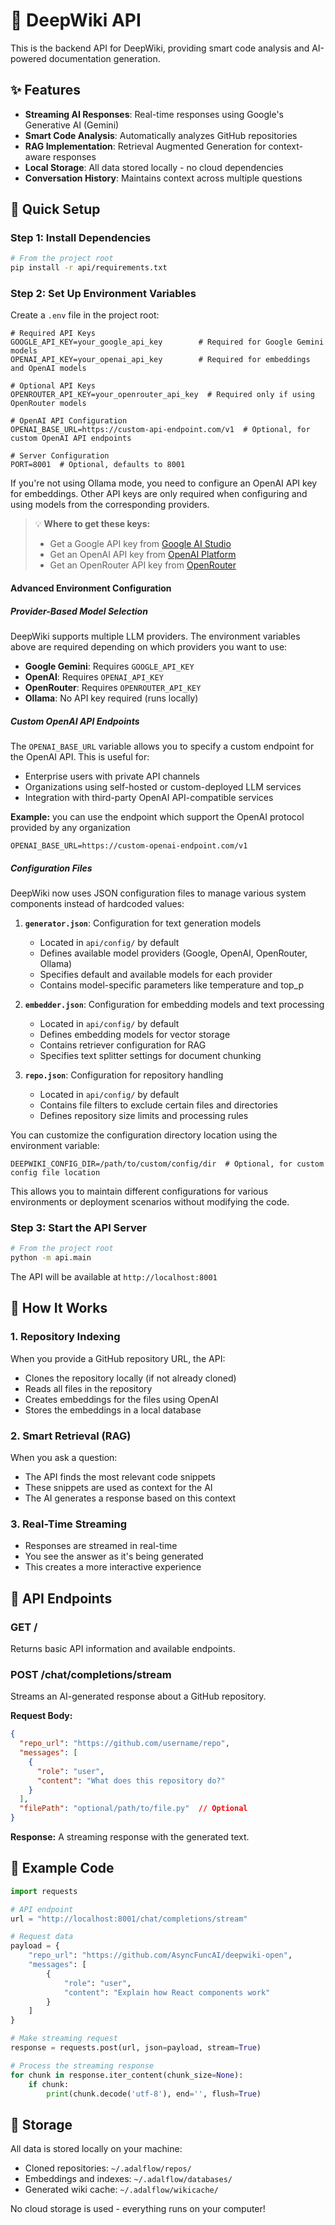# 🚀 DeepWiki API

This is the backend API for DeepWiki, providing smart code analysis and AI-powered documentation generation.

## ✨ Features

- **Streaming AI Responses**: Real-time responses using Google's Generative AI (Gemini)
- **Smart Code Analysis**: Automatically analyzes GitHub repositories
- **RAG Implementation**: Retrieval Augmented Generation for context-aware responses
- **Local Storage**: All data stored locally - no cloud dependencies
- **Conversation History**: Maintains context across multiple questions

## 🔧 Quick Setup

### Step 1: Install Dependencies

```bash
# From the project root
pip install -r api/requirements.txt
```

### Step 2: Set Up Environment Variables

Create a `.env` file in the project root:

```
# Required API Keys
GOOGLE_API_KEY=your_google_api_key        # Required for Google Gemini models
OPENAI_API_KEY=your_openai_api_key        # Required for embeddings and OpenAI models

# Optional API Keys
OPENROUTER_API_KEY=your_openrouter_api_key  # Required only if using OpenRouter models

# OpenAI API Configuration
OPENAI_BASE_URL=https://custom-api-endpoint.com/v1  # Optional, for custom OpenAI API endpoints

# Server Configuration
PORT=8001  # Optional, defaults to 8001
```

If you're not using Ollama mode, you need to configure an OpenAI API key for embeddings. Other API keys are only required when configuring and using models from the corresponding providers.

> 💡 **Where to get these keys:**
> - Get a Google API key from [Google AI Studio](https://makersuite.google.com/app/apikey)
> - Get an OpenAI API key from [OpenAI Platform](https://platform.openai.com/api-keys)
> - Get an OpenRouter API key from [OpenRouter](https://openrouter.ai/keys)

#### Advanced Environment Configuration

##### Provider-Based Model Selection
DeepWiki supports multiple LLM providers. The environment variables above are required depending on which providers you want to use:

- **Google Gemini**: Requires `GOOGLE_API_KEY`
- **OpenAI**: Requires `OPENAI_API_KEY`
- **OpenRouter**: Requires `OPENROUTER_API_KEY`
- **Ollama**: No API key required (runs locally)

##### Custom OpenAI API Endpoints
The `OPENAI_BASE_URL` variable allows you to specify a custom endpoint for the OpenAI API. This is useful for:

- Enterprise users with private API channels
- Organizations using self-hosted or custom-deployed LLM services
- Integration with third-party OpenAI API-compatible services

**Example:** you can use the endpoint which support the OpenAI protocol provided by any organization
```
OPENAI_BASE_URL=https://custom-openai-endpoint.com/v1
```

##### Configuration Files
DeepWiki now uses JSON configuration files to manage various system components instead of hardcoded values:

1. **`generator.json`**: Configuration for text generation models
   - Located in `api/config/` by default
   - Defines available model providers (Google, OpenAI, OpenRouter, Ollama)
   - Specifies default and available models for each provider
   - Contains model-specific parameters like temperature and top_p

2. **`embedder.json`**: Configuration for embedding models and text processing
   - Located in `api/config/` by default
   - Defines embedding models for vector storage
   - Contains retriever configuration for RAG
   - Specifies text splitter settings for document chunking

3. **`repo.json`**: Configuration for repository handling
   - Located in `api/config/` by default
   - Contains file filters to exclude certain files and directories
   - Defines repository size limits and processing rules

You can customize the configuration directory location using the environment variable:

```
DEEPWIKI_CONFIG_DIR=/path/to/custom/config/dir  # Optional, for custom config file location
```

This allows you to maintain different configurations for various environments or deployment scenarios without modifying the code.

### Step 3: Start the API Server

```bash
# From the project root
python -m api.main
```

The API will be available at `http://localhost:8001`

## 🧠 How It Works

### 1. Repository Indexing
When you provide a GitHub repository URL, the API:
- Clones the repository locally (if not already cloned)
- Reads all files in the repository
- Creates embeddings for the files using OpenAI
- Stores the embeddings in a local database

### 2. Smart Retrieval (RAG)
When you ask a question:
- The API finds the most relevant code snippets
- These snippets are used as context for the AI
- The AI generates a response based on this context

### 3. Real-Time Streaming
- Responses are streamed in real-time
- You see the answer as it's being generated
- This creates a more interactive experience

## 📡 API Endpoints

### GET /
Returns basic API information and available endpoints.

### POST /chat/completions/stream
Streams an AI-generated response about a GitHub repository.

**Request Body:**

```json
{
  "repo_url": "https://github.com/username/repo",
  "messages": [
    {
      "role": "user",
      "content": "What does this repository do?"
    }
  ],
  "filePath": "optional/path/to/file.py"  // Optional
}
```

**Response:**
A streaming response with the generated text.

## 📝 Example Code

```python
import requests

# API endpoint
url = "http://localhost:8001/chat/completions/stream"

# Request data
payload = {
    "repo_url": "https://github.com/AsyncFuncAI/deepwiki-open",
    "messages": [
        {
            "role": "user",
            "content": "Explain how React components work"
        }
    ]
}

# Make streaming request
response = requests.post(url, json=payload, stream=True)

# Process the streaming response
for chunk in response.iter_content(chunk_size=None):
    if chunk:
        print(chunk.decode('utf-8'), end='', flush=True)
```

## 💾 Storage

All data is stored locally on your machine:
- Cloned repositories: `~/.adalflow/repos/`
- Embeddings and indexes: `~/.adalflow/databases/`
- Generated wiki cache: `~/.adalflow/wikicache/`

No cloud storage is used - everything runs on your computer!
